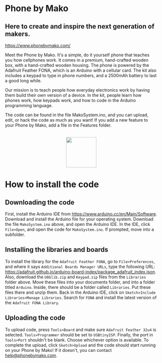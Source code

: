 # Phone by Mako
## Here to create and inspire the next generation of makers.
https://www.phonebymako.com/

Meet the Phone by Mako. It's a simple, do it yourself phone that teaches you how cellphones work. It comes in a premium, hand-crafted wooden box, with a hand-crafted wooden housing. The phone is powered by the Adafruit Feather FONA, which is an Arduino with a cellular card. The kit also includes a keypad to type in phone numbers, and a 2500mAh battery to last a good long while.

Our mission is to teach people how everyday electronics work by having them build their own version of a device. In the kit, people learn how phones work, how keypads work, and how to code in the Arduino programming language.


The code can be found in the file MakoSystem.ino, and you can upload, edit, or hack the code as much as you want! If you add a new feature to your Phone by Mako, add a file in the Features folder.

<p align="center">
  <br>
  <img width="100px" src="http://phonebymako.com/logo-4.png">
</p>


# How to install the code
## Downloading the code
First, install the Arduino IDE from https://www.arduino.cc/en/Main/Software. Download and install the Arduino file for your operating system. Download the file `MakoSystem.ino` above, and open the Arduino IDE. In the IDE, click `File>Open`, and open the code for `MakoSystem.ino`. If prompted, move into a subfolder. 

## Installing the libraries and boards
To install the library for the `Adafruit Feather FONA`, go to `File>Preferences`, and where it says `Additional Boards Manager URLs`, type the following URL: https://adafruit.github.io/arduino-board-index/package_adafruit_index.json. Also, download the `U8Glib.zip` and `Keypad.zip` files from the `Libraries` folder above. Move these files into your documents folder, and into a folder titled `Arduino`. Inside, there should be a folder called `Libraries`. Put these files there and unzip them. Back in the Arduino IDE, click on `Sketch>Include Libraries>Manage Libraries`. Search for `FONA` and install the latest version of the `Adafruit FONA Library`.

## Uploading the code
To upload code, press `Tools>Board` and make sure `Adafruit Feather 32u4` is selected. `Tools>Programmer` should be set to `USBtinyISP`. Finally, the port in `Tools>Port` shouldn't be blank. Choose whichever option is available. To complete the upload, click `Sketch>Upload` and the code should start running on your Phone by Mako! If it doesn't, you can contact <a href="mailto:help@phonebymako.com">help@phonebymako.com</a>.
